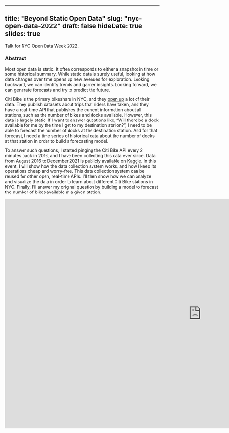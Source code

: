
---
title: "Beyond Static Open Data"
slug: "nyc-open-data-2022"
draft: false
hideDate: true
slides: true
---

Talk for [NYC Open Data Week 2022](https://archive.open-data.nyc/).

### Abstract

Most open data is static. It often corresponds to either a snapshot in time or some historical summary. While static data is surely useful, looking at how data changes over time opens up new avenues for exploration. Looking backward, we can identify trends and garner insights. Looking forward, we can generate forecasts and try to predict the future. 

Citi Bike is the primary bikeshare in NYC, and they [open up](https://ride.citibikenyc.com/system-data) a lot of their data. They publish datasets about trips that riders have taken, and they have a real-time API that publishes the current information about all stations, such as the number of bikes and docks available. However, this data is largely static. If I want to answer questions like, “Will there be a dock available for me by the time I get to my destination station?”, I need to be able to forecast the number of docks at the destination station. And for that forecast, I need a time series of historical data about the number of docks at that station in order to build a forecasting model.

To answer such questions, I started pinging the Citi Bike API every 2 minutes back in 2016, and I have been collecting this data ever since. Data from August 2016 to December 2021 is publicly available on [Kaggle](https://www.kaggle.com/rosenthal/citi-bike-stations). In this event, I will show how the data collection system works, and how I keep its operations cheap and worry-free. This data collection system can be reused for other open, real-time APIs. I’ll then show how we can analyze and visualize the data in order to learn about different Citi Bike stations in NYC. Finally, I’ll answer my original question by building a model to forecast the number of bikes available at a given station.

<div class="google-slides-container">
  <iframe src="https://docs.google.com/presentation/d/e/2PACX-1vQ3h1088au7ovcBUmIrIE8JC8hPSyxkK3WFlZNemEYsyl2bMZifBFLXqOlY5kPLNMlPGfGJX_3Lfn2Z/embed?start=false&loop=false&delayms=3000" frameborder="0" width="1280" height="749" allowfullscreen="true" mozallowfullscreen="true" webkitallowfullscreen="true"></iframe>
</div>
